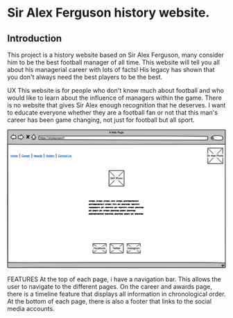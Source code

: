 # Sir Alex Ferguson history website.

## Introduction
This project is a history website based on Sir Alex Ferguson, many consider him to be the best football manager of all time.
This website will tell you all about his managerial career with lots of facts! His legacy has shown that you don't always need the best players to be the best.

UX
This website is for people who don't know much about football and who would like to learn about the influence of managers within the game.
There is no website that gives Sir Alex enough recognition that he deserves. I want to educate everyone  whether they are a football fan or not that this man's career has been game changing, not just for football but all sport.

[![test](documentation-assets/wireframe-images/index.html-web.png)](documentation-assets/wireframe-images/index.html-web.png)

FEATURES
At the top of each page, i have a navigation bar. This allows the user to navigate to the different pages.
On the career and awards page, there is a timeline feature that displays all information in chronological order.
At the bottom of each page, there is also a footer that links to the social media accounts.
